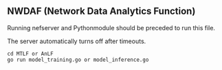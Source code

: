 ## NWDAF (Network Data Analytics Function)

Running nefserver and Pythonmodule should be preceded to run this file.

The server automatically turns off after timeouts.

```
cd MTLF or AnLF
go run model_training.go or model_inference.go
```
